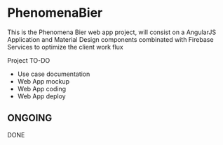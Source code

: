 # PhenomenaBier
This is the Phenomena Bier web app project, will consist on a AngularJS Application and Material Design components combinated with Firebase Services to optimize the client work flux

Project TO-DO
- Use case documentation
- Web App mockup
- Web App coding
- Web App deploy

ONGOING
-

DONE
